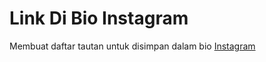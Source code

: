 # Link Di Bio Instagram

Membuat daftar tautan untuk disimpan dalam bio [Instagram](https://instagram.com/rakyatsipilbiasa)
